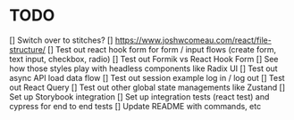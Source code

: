 # TODO

[] Switch over to stitches?
[] https://www.joshwcomeau.com/react/file-structure/
[] Test out react hook form for form / input flows (create form, text input, checkbox, radio)
[] Test out Formik vs React Hook Form
[] See how those styles play with headless components like Radix UI
[] Test out async API load data flow
[] Test out session example log in / log out
[] Test out React Query
[] Test out other global state managements like Zustand
[] Set up Storybook integration
[] Set up integration tests (react test) and cypress for end to end tests
[] Update README with commands, etc
